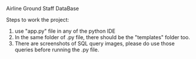 Airline Ground Staff DataBase

Steps to work the project:
  1. use "app.py" file in any of the python IDE
  2. In the same folder of .py file, there should be the "templates" folder too.
  3. There are screenshots of SQL query images, please do use those queries before running the .py file.
